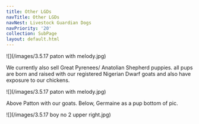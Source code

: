 ```yaml
---
title: Other LGDs
navTitle: Other LGDs
navNest: Livestock Guardian Dogs
navPriority: '20'
collection: SubPage
layout: default.html
---
```

![](/images/3.5.17 paton with melody.jpg)

We currently also sell Great Pyrenees/ Anatolian Shepherd puppies. all pups are born and raised with our registered Nigerian Dwarf goats and also have exposure to our chickens.

![](/images/3.5.17 paton with melody.jpg)

Above Patton with our goats.  Below, Germaine as a pup bottom of pic.

![](/images/3.5.17 boy no 2  upper right.jpg)
